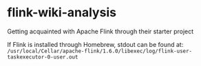 # flink-wiki-analysis
Getting acquainted with Apache Flink through their starter project

If Flink is installed through Homebrew, stdout can be found at:
`/usr/local/Cellar/apache-flink/1.6.0/libexec/log/flink-user-taskexecutor-0-user.out`